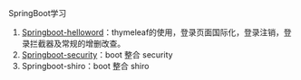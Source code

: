 SpringBoot学习

1. [Springboot-helloword](https://github.com/zsy0216/SpringBoot-Study/tree/master/springboot-01-helloworld)：thymeleaf的使用，登录页面国际化，登录注销，登录拦截器及常规的增删改查。
2. [Springboot-security](https://github.com/zsy0216/SpringBoot-Study/tree/master/springboot-springsecurity)：boot 整合 security
3. Springboot-shiro：boot 整合 shiro